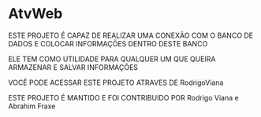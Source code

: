 # AtvWeb

ESTE PROJETO É CAPAZ DE REALIZAR UMA CONEXÃO COM O BANCO DE DADOS E COLOCAR INFORMAÇÕES DENTRO DESTE BANCO

ELE TEM COMO UTILIDADE PARA QUALQUER UM QUE QUEIRA ARMAZENAR E SALVAR INFORMAÇÕES

VOCÊ PODE ACESSAR ESTE PROJETO ATRAVES DE RodrigoViana

ESTE PROJETO É MANTIDO E FOI CONTRIBUIDO POR Rodrigo Viana e Abrahim Fraxe
